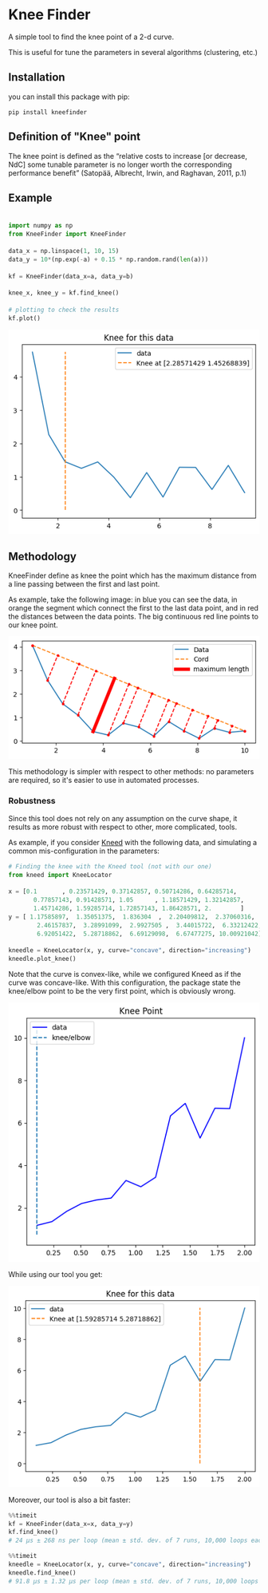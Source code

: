 # Knee Finder
A simple tool to find the knee point of a 2-d curve.

This is useful for tune the parameters in several algorithms (clustering, etc.)


## Installation
you can install this package with pip:

```commandline
pip install kneefinder
```

## Definition of "Knee" point
The knee point is defined as the “relative costs to increase [or decrease, NdC] some tunable parameter is no longer worth 
the corresponding performance benefit” (Satopää, Albrecht, Irwin, and Raghavan, 2011, p.1)


## Example

```python

import numpy as np
from KneeFinder import KneeFinder

data_x = np.linspace(1, 10, 15)
data_y = 10*(np.exp(-a) + 0.15 * np.random.rand(len(a)))

kf = KneeFinder(data_x=a, data_y=b)

knee_x, knee_y = kf.find_knee()

# plotting to check the results
kf.plot()

```

![clustering_data](https://raw.githubusercontent.com/vlavorini/kneefinder/main/imgs/knee.png?raw=true "Knee searching method")

## Methodology
KneeFinder define as knee the point which has the maximum distance 
from a line passing between the first and last point.

As example, take the following image: in blue you can see the data, 
in orange the segment which connect the first to the last data point, and
in red the distances between the data points. The big continuous red line points to our
knee point.

![clustering_data](https://raw.githubusercontent.com/vlavorini/kneefinder/main/imgs/sagitta.png?raw=true "Knee searching method")

This methodology is simpler with respect to other methods: no parameters are required, 
so it's easier to use in automated processes.

### Robustness
Since this tool does not rely on any assumption on the curve shape, 
it results as more robust with respect to other, more complicated, tools. 

As example, if you consider [Kneed](https://github.com/arvkevi/kneed) with the following data, 
and simulating a common mis-configuration in the parameters:

```python
# Finding the knee with the Kneed tool (not with our one)
from kneed import KneeLocator

x = [0.1       , 0.23571429, 0.37142857, 0.50714286, 0.64285714,
       0.77857143, 0.91428571, 1.05      , 1.18571429, 1.32142857,
       1.45714286, 1.59285714, 1.72857143, 1.86428571, 2.        ]
y = [ 1.17585897,  1.35051375,  1.836304  ,  2.20409812,  2.37060316,
        2.46157837,  3.28991099,  2.9927505 ,  3.44015722,  6.33212422,
        6.92051422,  5.28718862,  6.69129098,  6.67477275, 10.00921042]

kneedle = KneeLocator(x, y, curve="concave", direction="increasing")
kneedle.plot_knee()

```
Note that the curve is convex-like, while we configured Kneed as if the curve was concave-like. 
With this configuration, the package state the knee/elbow point to be the very first point, 
which is obviously wrong.

![kneed_wrong](https://raw.githubusercontent.com/vlavorini/kneefinder/main/imgs/wrong_knee.png?raw=true "Kneed mistake")

While using our tool you get:

![kneed_right](https://raw.githubusercontent.com/vlavorini/kneefinder/main/imgs/good_knee.png?raw=true "Kneed correct")

Moreover, our tool is also a bit faster:

```python
%%timeit
kf = KneeFinder(data_x=x, data_y=y)
kf.find_knee()
# 24 µs ± 268 ns per loop (mean ± std. dev. of 7 runs, 10,000 loops each)
```

```python
%%timeit
kneedle = KneeLocator(x, y, curve="concave", direction="increasing")
kneedle.find_knee()
# 91.8 µs ± 1.32 µs per loop (mean ± std. dev. of 7 runs, 10,000 loops each)
```



